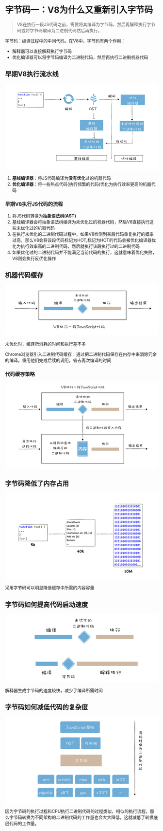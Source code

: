 # 字节码一：V8为什么又重新引入字节码
> V8在执行一段JS代码之前，需要将其编译为字节码，然后再解释执行字节码或将字节码编译为二进制代码然后再执行。   

字节码：编译过程中的中间代码。在V8中，字节码有两个作用：  
- 解释器可以直接解释执行字节码
- 优化编译器可以将字节码编译为二进制代码，然后再执行二进制机器代码  

## 早期V8执行流水线
![](img/早期V8执行流水线.jpg)  

1. **基线编译器**：将JS代码编译为**没有优化**过的机器代码
2. **优化编译器**：将一些热点代码(执行频繁的代码)优化为执行效率更高的机器代码  

### 早期V8执行JS代码的流程
1. 将JS代码转换为**抽象语法树(AST)**
2. 基线编译器会将抽象语法树编译为未优化过的机器代码，然后V8直接执行这些未优化过的机器代码
3. 在执行未优化的二进制代码过程中，如果V8检测到某段代码重复执行的概率过高，那么V8会将该段代码标记为HOT,标记为HOT的代码会被优化编译器优化为执行效率高的二进制代码，然后就执行该段执行过的二进制代码
4. 如果优化过的二进制代码并不能满足当前代码的执行，这就意味着优化失败，V8则会执行反优化操作

## 机器代码缓存
![](img/V8执行JS.jpg)  

未优化时，编译所消耗的时间和执行差不多  

Chrome浏览器引入二进制代码缓存：通过把二进制代码保存在内存中来消除冗余的编译，重用他们完成后续的调用，省去再次编译的时间   

### 代码缓存策略
![](img/二进制代码缓存.jpg)

## 字节码降低了内存占用
![](img/字节码内存占用.jpg)    

采用字节码可以明显降低缓存中所需的内容容量

## 字节码如何提高代码启动速度

![](img/字节码提高启动速度.jpg)

解释器生成字节码的速度较快，减少了编译所需时间

## 字节码如何减低代码的复杂度
![](img/源码转换为二进制代码1.jpg)  

因为字节码的执行过程和CPU执行二进制代码的过程类似，相似的执行流程，那么字节码转换为不同架构的二进制代码的工作量也会大大降低，这就减低了转换底层代码的工作量。